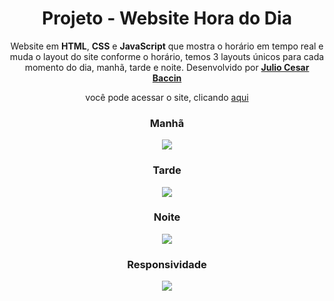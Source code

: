 <h1 align="center"> 
Projeto - Website Hora do Dia
</h1>
 
 <p align="center">
 Website em <strong>HTML</strong>, <strong>CSS</strong> e <strong>JavaScript</strong> que mostra o horário em tempo real e muda o layout do site conforme o horário, temos 3 layouts únicos para cada momento do dia, manhã, tarde e noite. Desenvolvido por <a target="_blank" rel="external" href="https://github.com/juliobaccin/"><strong>Julio Cesar Baccin</strong></a>
 </p>

<p align="center">
 você pode acessar o site, clicando <a href="https://juliobaccin.github.io/Projeto-HoraDoDia/">aqui</a>
</p>

<div align="center">
<h3> 
 Manhã
</h3>
<img src="https://github.com/juliobaccin/Projeto-JavaScript-Hora-do-Dia/blob/main/manha.gif">
 
 <h3>
 Tarde
 </h3>
 <img src="https://github.com/juliobaccin/Projeto-JavaScript-Hora-do-Dia/blob/main/tarde.gif">
 
  <h3>
  Noite
 </h3>
 <img src="https://github.com/juliobaccin/Projeto-JavaScript-Hora-do-Dia/blob/main/noite.gif"
  <h3>
 
 <h3>
  Responsividade
 </h3> 
<img src="https://github.com/juliobaccin/Projeto-JavaScript-Hora-do-Dia/blob/main/responsividade.gif">
</div>
 

